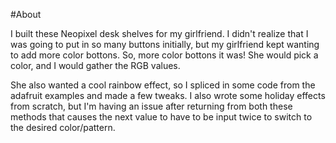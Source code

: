 
#About

I built these Neopixel desk shelves for my girlfriend. I didn't realize that I was going to put in so many buttons initially,
but my girlfriend kept wanting to add more color bottons. So, more color bottons it was! She would pick a color, and I would 
gather the RGB values.

She also wanted a cool rainbow effect, so I spliced in some code from the adafruit examples and made a few tweaks. I also 
wrote some holiday effects from scratch, but I'm having an issue after returning from both these methods that causes the next
value to have to be input twice to switch to the desired color/pattern. 
